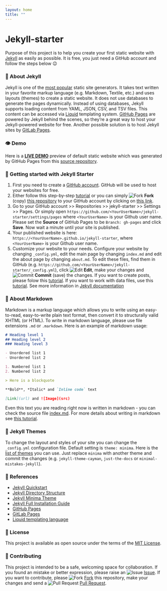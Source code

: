 ```yaml
---
layout: home
title: ""
---
```


# Jekyll-starter
Purpose of this project is to help you create your first static website with [Jekyll](https://jekyllrb.com/) as easily as possible. It is free, you just need a GitHub account and follow the steps below 😉

### 📘 About Jekyll
Jekyll is one of the [most popular](https://jamstack.org/generators/) static site generators. It takes text written in your favorite markup language (e.g. Markdown, Textile, etc.) and uses layouts (themes) to create a static website. It does not use databases to generate the pages dynamically. Instead of using databases, Jekyll supports loading content from YAML, JSON, CSV, and TSV files. This content can be accessed via [Liquid](https://shopify.github.io/liquid/) templating system. [GitHub Pages](https://pages.github.com/) are powered by Jekyll behind the scenes, so they’re a great way to host your Jekyll-powered website for free. Another possible solution is to host Jekyll sites by [GitLab Pages](https://docs.gitlab.com/ee/user/project/pages/).

### 👁️ Demo
Here is a [**LIVE DEMO**](https://brazacz.github.io/jekyll-starter) preview of default static website which was generated by GitHub Pages from this [source repository](https://github.com/brazacz/jekyll-starter).

### 🚀 Getting started with Jekyll Starter
1. First you need to create a [GitHub account](https://github.com/join). GitHub will be used to host your websites for free.
2. Either follow this step-by-step [tutorial](https://docs.github.com/en/pages/setting-up-a-github-pages-site-with-jekyll) or you can simply ![Fork](https://raw.githubusercontent.com/brazacz/svg-icons/main/src/github-fork.svg) **Fork** (copy) [this repository](https://github.com/brazacz/jekyll-starter) to your GitHub account by clicking on [this link](https://github.com/brazacz/jekyll-starter/fork).
3. Go to your GitHub account >> Repositories >> jekyll-starter >> Settings >> Pages. Or simply open `https://github.com/<YourUserName>/jekyll-starter/settings/pages` where `<YourUserName>` is your Github user name. Please set the **Source** of GitHub Pages to be `Branch: gh-pages` and click **Save**. Now wait a minute until your site is published.
4. Your published website is here: `https://<YourUserName>.github.io/jekyll-starter`, where `<YourUserName>` is your Github user name.
5. Customize your website to your needs. Configure your website by changing `_config.yml`, edit the main page by changing `index.md` and edit the about page by changing `about.md`. To edit these files, find them in GitHub (e.g. `https://github.com/<YourUserName>/jekyll-starter/_config.yml`), click ![Edit](https://raw.githubusercontent.com/brazacz/svg-icons/main/src/github-edit.svg) **Edit**, make your changes and ![Commit](https://raw.githubusercontent.com/brazacz/svg-icons/main/src/github-commit.svg) **Commit** (save) the changes. If you want to create posts, please folow this [tutorial](https://jekyllrb.com/docs/posts/). If you want to work with data files, use this [tutorial](https://jekyllrb.com/docs/datafiles/). See more information in [Jekyll documentation](https://jekyllrb.com/docs/)

### 📘 About Markdown
Markdown is a markup language which allows you to write using an easy-to-read, easy-to-write plain text format, then convert it to structurally valid XHTML (or HTML). To write in markdown language, please use file extensions `.md` or `.markdown`. Here is an example of markdown usage:

```markdown
# Heading level 1
## Heading level 2
### Heading level 3

- Unordered list 1
- Unordered list 2

1. Numbered list 1
2. Numbered list 2

> Here is a blockquote

**Bold**, *Italic* and `Inline code` text

[Link](url) and ![Image](src)
```
Even this text you are reading right now is written in markdown - you can check the source file [index.md](https://raw.githubusercontent.com/brazacz/jekyll-starter/gh-pages/index.md). For more details about writing in markdown see [this tutorial](https://docs.github.com/en/github/writing-on-github/getting-started-with-writing-and-formatting-on-github/basic-writing-and-formatting-syntax).

### 🎨 Jekyll Themes
To change the layout and styles of your site you can change the `_config.yml` configuration file. Default setting is `theme: minima`. Here is the [list of themes](https://rubygems.org/search?query=summary%3Ajekyll+summary%3Atheme) you can use. Just replace `minima` with another theme and commit the changes (e.g. `jekyll-theme-cayman`, `just-the-docs` or `minimal-mistakes-jekyll`).

### 🔗 References
- [Jekyll Quickstart](https://jekyllrb.com/docs/)
- [Jekyll Directory Structure](https://jekyllrb.com/docs/structure/)
- [Jekyll Minima Theme](https://github.com/jekyll/minima)
- [Jekyll Full Installation Guide](https://jekyllrb.com/docs/step-by-step/01-setup/)
- [GitHub Pages](https://pages.github.com/)
- [GitLab Pages](https://docs.gitlab.com/ee/user/project/pages/)
- [Liquid templating language](https://shopify.github.io/liquid/)

### 📜 License
This project is available as open source under the terms of the [MIT License](http://opensource.org/licenses/MIT).

### 💬 Contributing
This project is intended to be a safe, welcoming space for collaboration. If you found an mistake or better expression, please raise an ![Issue](https://raw.githubusercontent.com/brazacz/svg-icons/main/src/github-issue.svg) [Issue](https://github.com/brazacz/jekyll-starter/issues/new). If you want to contribute, please ![Fork](https://raw.githubusercontent.com/brazacz/svg-icons/main/src/github-fork.svg) [Fork](https://github.com/brazacz/jekyll-starter/fork) this repository, make your changes and send a ![Pull Request](https://raw.githubusercontent.com/brazacz/svg-icons/main/src/github-pullrequest.svg) [Pull Request](https://github.com/brazacz/jekyll-starter/pulls).